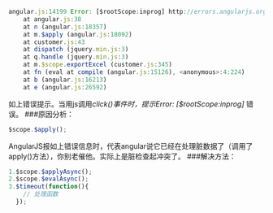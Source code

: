 ```javascript
angular.js:14199 Error: [$rootScope:inprog] http://errors.angularjs.org/1.5.11/$rootScope/inprog?p0=%24apply
    at angular.js:38
    at n (angular.js:18357)
    at m.$apply (angular.js:18092)
    at customer.js:43
    at dispatch (jquery.min.js:3)
    at q.handle (jquery.min.js:3)
    at m.$scope.exportExcel (customer.js:345)
    at fn (eval at compile (angular.js:15126), <anonymous>:4:224)
    at b (angular.js:16213)
    at e (angular.js:26592)
```
如上错误提示。当用js调用*click()*事件时，提示*Error: [$rootScope:inprog]* 错误。
###原因分析：
```javascript
$scope.$apply();
```
AngularJS报如上错误信息时，代表angular说它已经在处理脏数据了（调用了apply()方法），你别老催他。实际上是脏检查起冲突了。
###解决方法：

```javascript
1.$scope.$applyAsync();
2.$scope.$evalAsync();
3.$timeout(function(){
	// 处理函数
  });
```
